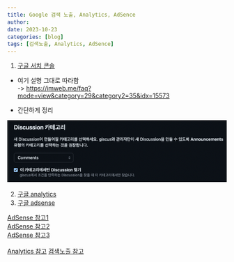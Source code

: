 ```yaml
---
title: Google 검색 노출, Analytics, AdSence
author:
date: 2023-10-23
categories: [blog]
tags: [검색노출, Analytics, AdSence]
---
```


1. [구글 서치 콘솔](https://search.google.com/search-console?hl=ko)
- 여기 설명 그대로 따라함 \
-> https://imweb.me/faq?mode=view&category=29&category2=35&idx=15573

- 간단하게 정리

![img-description](/assets/img/1.png)





2. [구글 analytics](https://developers.google.com/analytics?hl=ko)
3. [구글 adsense](https://adsense.google.com/intl/ko_kr/start/)











[AdSense 참고1](https://blog.slarea.com/git/blog/google-adsense/)\
[AdSense 참고2](https://seungwubaek.github.io/blog/google_adsense/#%EC%9E%90%EB%8F%99-%EA%B4%91%EA%B3%A0-%EC%84%A4%EC%A0%95)\
[AdSense 참고3](https://theorydb.github.io/envops/2020/04/20/envops-blog-how-to-register-google-adsense/#%EC%95%A0%EB%93%9C%EC%84%BC%EC%8A%A4-%EC%86%8C%EC%8A%A4%EC%BD%94%EB%93%9C-%EC%A0%81%EC%9A%A9)
\
\
[Analytics 참고](https://dagician.github.io/posts/Ubuntu%EB%A1%9C-Github-%EB%B8%94%EB%A1%9C%EA%B7%B8-%EB%A7%8C%EB%93%A4%EA%B8%B0(2)/)
[검색노출 참고](https://www.irgroup.org/posts/jekyll-google-search/)
[]()






